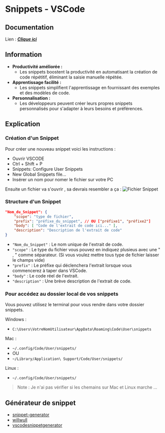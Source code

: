 # Snippets - VSCode


##  Documentation

Lien : [***Clique ici***](https://code.visualstudio.com/docs/editor/userdefinedsnippets)

## Information 

 - **Productivité améliorée :**
	 - Les snippets boostent la productivité en automatisant la création de code répétitif, éliminant la saisie manuelle répétée.
 - **Apprentissage facilité :**
   - Les snippets simplifient l'apprentissage en fournissant des exemples et des modèles de code.
 - **Personnalisation :**
   - Les développeurs peuvent créer leurs propres snippets personnalisés pour s'adapter à leurs besoins et préférences.

## Explication 

### Création d'un Snippet 
	

Pour créer une nouveau snippet voici les instructions : 

- Ouvrir VSCODE
- Ctrl + Shift + P
- Snippets: Configure User Snippets
-  New Global Snippets file...
- Insérer un nom pour nomer le fichier sur votre PC

Ensuite un fichier va s'ouvrir , sa devrais resembler a ça :
![Fichier Snippet](https://ibb.co/Y37QW5N)

###  Structure d'un Snippet

```json
"Nom_du_Snippet": { 
	"scope": "type de fichier", 
	"prefix": "préfixe_du_snippet", // OU ["préfixe1", "préfixe2"]
	"body": [ "Code de l'extrait de code ici..." ],
	"description": "Description de l'extrait de code" 
}
 ```

-   `"Nom_du_Snippet"` : Le nom unique de l'extrait de code.
-   `"scope"` : Le type du fichier vous pouvez en indiquez plusieus avec une " , " comme  	 	séparateur. (Si vous voulez mettre tous type de fichier laisser le champs vide)
-   `"prefix"` : Le préfixe qui déclenchera l'extrait lorsque vous commencerez à taper dans VSCode.
-   `"body"` : Le code réel de l'extrait.
-   `"description"` : Une brève description de l'extrait de code.
 
 ### Pour accédez au dossier local de vos snippets

Vous pouvez utilisez le terminal pour vous rendre dans votre dossier snippets.

Windows : 
- ```C:\Users\VotreNomUtilisateur\AppData\Roaming\Code\User\snippets```

Mac : 
 - ``` ~/.config/Code/User/snippets/ ```
 - OU
 - ``` ~/Library/Application\ Support/Code/User/snippets/ ```

Linux : 

 - ``` ~/.config/Code/User/snippets/ ```

> Note : Je n'ai pas vérifier si les chemains sur Mac et Linux marche ...

 
##  Générateur de snippet

 - [snippet-generator](https://snippet-generator.app/)
 - [willwull](https://willwull.github.io/vscode-snippet-generator/)
 - [vscodesnippetgenerator](https://vscodesnippetgenerator.azurewebsites.net/)
